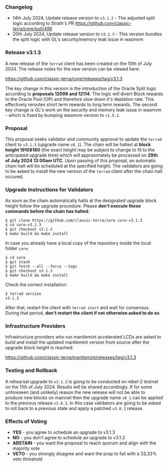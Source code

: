 ### Changelog

- 14th July 2024, Update release version to `v3.1.2` - The adjusted split logic according to Strath's PR https://github.com/classic-terra/core/pull/496
- 20th July 2024, Update release version to `v3.1.3` - This version bundles the split logic with GL's security/memory leak issue in wasmvm

### Release v3.1.3

A new release of the `terrad` client has been created on the 10th of July 2024. The release notes for the new version can be viewed here:

https://github.com/classic-terra/core/releases/tag/v3.1.3

The key change in this version is the introduction of the Oracle Split logic according to **proposals 12098 and 12114**. The logic will divert Block rewards to the Oracle Pool (OP) and therefore slow down it's depletion rate. This effectively reroutes short term rewards to long term rewards. The second key change is GL's work on the security and memory leak issue in wasmvm - which is  fixed by bumping wasmvm version to `v1.5.2`.

### Proposal

This proposal seeks validator and community approval to update the `terrad` client to `v3.1.3` (upgrade name `v8_1`). The chain will be halted at **block height 19108180** (the exact height may be subject to change to fit to the anticipated upgrade time) which will approximately be processed on **29th of July 2024 13:00am UTC**. Upon passing of this proposal, an automatic chain halt will be scheduled at the specified height. The validators are going to be asked to install the new version of the `terrad` client after the chain halt occured.

### Upgrade Instructions for Validators

As soon as the chain automatically halts at the designated upgrade block height follow the upgrade procedure. Please **don't execute these commands before the chain has halted**:

```
$ git clone https://github.com/classic-terra/core core-v3.1.3
$ cd core-v3.1.3
$ git checkout v3.1.3
$ make build && make install 
```

In case you already have a local copy of the repository inside the local folder `core`:

```
$ cd core
$ git stash
$ git fetch --all --force --tags
$ git checkout v3.1.3
$ make build && make install
```

Check the correct installation:

```
$ terrad version
v3.1.3
```

After that, restart the client with `terrad start` and wait for consensus. During that period, **don't restart the client if not otherwise asked to do so**.

### Infrastructure Providers

Infrastructure providers who run mantlemint accelerated LCDs are asked to build and install the updated mantlemint version from source after the upgrade block height is reached:

https://github.com/classic-terra/mantlemint/releases/tag/v3.1.3

### Testing and Rollback

A rehearsal upgrade to `v3.1.3` is going to be conducted on rebel-2 testnet on the 11th of July 2024. Results will be shared accordingly. If for some unforeseen (and unlikely) reason the new release will not be able to produce new blocks on mainnet then the upgrade name `v8_1` can be applied to the previous release `v3.0.3`. In this case validators are going to be asked to roll back to a previous state and apply a patched `v3.0.3` release. 

### Effects of Voting

- **YES** - you agree to schedule an upgrade to v3.1.3
- **NO** - you don't agree to schedule an upgrade to v3.1.3
- **ABSTAIN** - you want the proposal to reach quorum and align with the majority vote
- **VETO** - you strongly disagree and want the prop to fail with a 33,33% veto threshold
